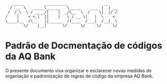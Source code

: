 ```
   _____         __________                __    
  /  _  \   _____\______   \_____    ____ |  | __
 /  /_\  \ / ____/|    |  _/\__  \  /    \|  |/ /
/    |    < <_|  ||    |   \ / __ \|   |  \    < 
\____|__  /\__   ||______  /(____  /___|  /__|_ \
        \/    |__|       \/      \/     \/     \/
  ```
  # Padrão de Docmentação de códigos da AQ Bank
O presente documento visa organizar e esclarecer novas medidas de organiação e padronização de regras de código da empresa AQ Bank.
